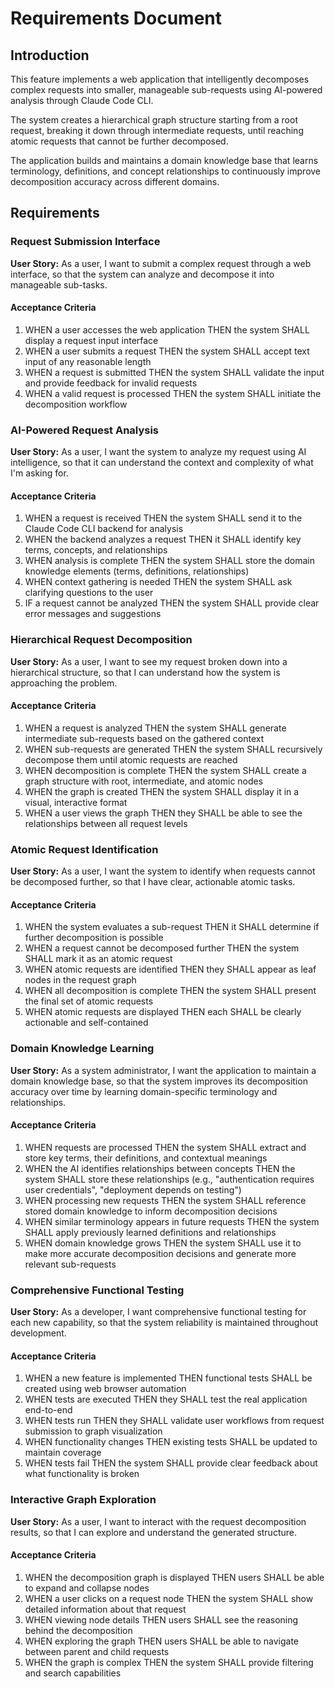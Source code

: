 # Requirements Document

## Introduction

This feature implements a web application that intelligently decomposes complex requests into smaller, manageable sub-requests using AI-powered analysis through Claude Code CLI.

The system creates a hierarchical graph structure starting from a root request, breaking it down through intermediate requests, until reaching atomic requests that cannot be further decomposed.

The application builds and maintains a domain knowledge base that learns terminology, definitions, and concept relationships to continuously improve decomposition accuracy across different domains.

## Requirements

### Request Submission Interface

**User Story:** As a user, I want to submit a complex request through a web interface, so that the system can analyze and decompose it into manageable sub-tasks.

#### Acceptance Criteria

1. WHEN a user accesses the web application THEN the system SHALL display a request input interface
2. WHEN a user submits a request THEN the system SHALL accept text input of any reasonable length
3. WHEN a request is submitted THEN the system SHALL validate the input and provide feedback for invalid requests
4. WHEN a valid request is processed THEN the system SHALL initiate the decomposition workflow

### AI-Powered Request Analysis

**User Story:** As a user, I want the system to analyze my request using AI intelligence, so that it can understand the context and complexity of what I'm asking for.

#### Acceptance Criteria

1. WHEN a request is received THEN the system SHALL send it to the Claude Code CLI backend for analysis
2. WHEN the backend analyzes a request THEN it SHALL identify key terms, concepts, and relationships
3. WHEN analysis is complete THEN the system SHALL store the domain knowledge elements (terms, definitions, relationships)
4. WHEN context gathering is needed THEN the system SHALL ask clarifying questions to the user
5. IF a request cannot be analyzed THEN the system SHALL provide clear error messages and suggestions

### Hierarchical Request Decomposition

**User Story:** As a user, I want to see my request broken down into a hierarchical structure, so that I can understand how the system is approaching the problem.

#### Acceptance Criteria

1. WHEN a request is analyzed THEN the system SHALL generate intermediate sub-requests based on the gathered context
2. WHEN sub-requests are generated THEN the system SHALL recursively decompose them until atomic requests are reached
3. WHEN decomposition is complete THEN the system SHALL create a graph structure with root, intermediate, and atomic nodes
4. WHEN the graph is created THEN the system SHALL display it in a visual, interactive format
5. WHEN a user views the graph THEN they SHALL be able to see the relationships between all request levels

### Atomic Request Identification

**User Story:** As a user, I want the system to identify when requests cannot be decomposed further, so that I have clear, actionable atomic tasks.

#### Acceptance Criteria

1. WHEN the system evaluates a sub-request THEN it SHALL determine if further decomposition is possible
2. WHEN a request cannot be decomposed further THEN the system SHALL mark it as an atomic request
3. WHEN atomic requests are identified THEN they SHALL appear as leaf nodes in the request graph
4. WHEN all decomposition is complete THEN the system SHALL present the final set of atomic requests
5. WHEN atomic requests are displayed THEN each SHALL be clearly actionable and self-contained

### Domain Knowledge Learning

**User Story:** As a system administrator, I want the application to maintain a domain knowledge base, so that the system improves its decomposition accuracy over time by learning domain-specific terminology and relationships.

#### Acceptance Criteria

1. WHEN requests are processed THEN the system SHALL extract and store key terms, their definitions, and contextual meanings
2. WHEN the AI identifies relationships between concepts THEN the system SHALL store these relationships (e.g., "authentication requires user credentials", "deployment depends on testing")
3. WHEN processing new requests THEN the system SHALL reference stored domain knowledge to inform decomposition decisions
4. WHEN similar terminology appears in future requests THEN the system SHALL apply previously learned definitions and relationships
5. WHEN domain knowledge grows THEN the system SHALL use it to make more accurate decomposition decisions and generate more relevant sub-requests

### Comprehensive Functional Testing

**User Story:** As a developer, I want comprehensive functional testing for each new capability, so that the system reliability is maintained throughout development.

#### Acceptance Criteria

1. WHEN a new feature is implemented THEN functional tests SHALL be created using web browser automation
2. WHEN tests are executed THEN they SHALL test the real application end-to-end
3. WHEN tests run THEN they SHALL validate user workflows from request submission to graph visualization
4. WHEN functionality changes THEN existing tests SHALL be updated to maintain coverage
5. WHEN tests fail THEN the system SHALL provide clear feedback about what functionality is broken

### Interactive Graph Exploration

**User Story:** As a user, I want to interact with the request decomposition results, so that I can explore and understand the generated structure.

#### Acceptance Criteria

1. WHEN the decomposition graph is displayed THEN users SHALL be able to expand and collapse nodes
2. WHEN a user clicks on a request node THEN the system SHALL show detailed information about that request
3. WHEN viewing node details THEN users SHALL see the reasoning behind the decomposition
4. WHEN exploring the graph THEN users SHALL be able to navigate between parent and child requests
5. WHEN the graph is complex THEN the system SHALL provide filtering and search capabilities